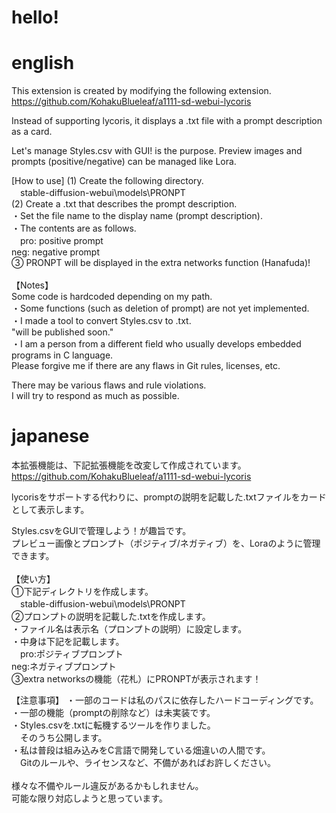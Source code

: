 # hello!

# english
This extension is created by modifying the following extension.
https://github.com/KohakuBlueleaf/a1111-sd-webui-lycoris

Instead of supporting lycoris, it displays a .txt file with a prompt description as a card.

Let's manage Styles.csv with GUI! is the purpose.
Preview images and prompts (positive/negative) can be managed like Lora.

[How to use]
(1) Create the following directory.<br>
　stable-diffusion-webui\models\PRONPT<br>
(2) Create a .txt that describes the prompt description.<br>
・Set the file name to the display name (prompt description).<br>
・The contents are as follows.<br>
　pro: positive prompt<br>
     neg: negative prompt<br>
③ PRONPT will be displayed in the extra networks function (Hanafuda)!<br>
<br>
【Notes】<br>
Some code is hardcoded depending on my path.<br>
・Some functions (such as deletion of prompt) are not yet implemented.<br>
・I made a tool to convert Styles.csv to .txt.<br>
"will be published soon."<br>
・I am a person from a different field who usually develops embedded programs in C language.<br>
Please forgive me if there are any flaws in Git rules, licenses, etc.<br>

There may be various flaws and rule violations.<br>
I will try to respond as much as possible.<br>

# japanese<br>
本拡張機能は、下記拡張機能を改変して作成されています。<br>
https://github.com/KohakuBlueleaf/a1111-sd-webui-lycoris<br>

lycorisをサポートする代わりに、promptの説明を記載した.txtファイルをカードとして表示します。<br>

Styles.csvをGUIで管理しよう！が趣旨です。<br>
プレビュー画像とプロンプト（ポジティブ/ネガティブ）を、Loraのように管理できます。<br>
<br>
【使い方】<br>
①下記ディレクトリを作成します。<br>
　stable-diffusion-webui\models\PRONPT<br>
②プロンプトの説明を記載した.txtを作成します。<br>
・ファイル名は表示名（プロンプトの説明）に設定します。<br>
・中身は下記を記載します。<br>
　pro:ポジティブプロンプト<br>
    neg:ネガティブプロンプト<br>
③extra networksの機能（花札）にPRONPTが表示されます！<br>

【注意事項】
・一部のコードは私のパスに依存したハードコーディングです。<br>
・一部の機能（promptの削除など）は未実装です。<br>
・Styles.csvを.txtに転機するツールを作りました。<br>
　そのうち公開します。<br>
・私は普段は組み込みをC言語で開発している畑違いの人間です。<br>
　Gitのルールや、ライセンスなど、不備があればお許しください。<br>
<br>
様々な不備やルール違反があるかもしれません。<br>
可能な限り対応しようと思っています。<br>
